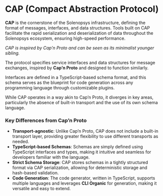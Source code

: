 # CAP (Compact Abstraction Protocol)


**CAP** is the cornerstone of the Solenopsys infrastructure, defining the format of messages, interfaces, and data structures. Tools built on CAP facilitate the rapid serialization and deserialization of data throughout the Solenopsys ecosystem, ensuring high-speed performance.

*CAP is inspired by Cap’n Proto and can be seen as its minimalist younger sibling.*

The protocol specifies service interfaces and data structures for message exchanges, inspired by **Cap’n Proto** and designed to function similarly.

Interfaces are defined in a TypeScript-based schema format, and this schema serves as the blueprint for code generation across any programming language through customizable plugins.

While CAP operates in a way akin to Cap’n Proto, it diverges in key areas, particularly the absence of built-in transport and the use of its own schema language.

### **Key Differences from Cap’n Proto**
- **Transport-agnostic**: Unlike Cap’n Proto, CAP does not include a built-in transport layer, providing greater flexibility to use different transports as needed.
- **TypeScript-based Schemas**: Schemas are simply defined using TypeScript interfaces and types, making it intuitive and seamless for developers familiar with the language.
- **Strict Schema Storage**: CAP stores schemas in a tightly structured format via CAP serialization, allowing for deterministic storage and hash-based validation.
- **Code Generation**: The code generator, written in TypeScript, supports multiple languages and leverages **CLI Organic** for generation, making it versatile and easy to extend.
